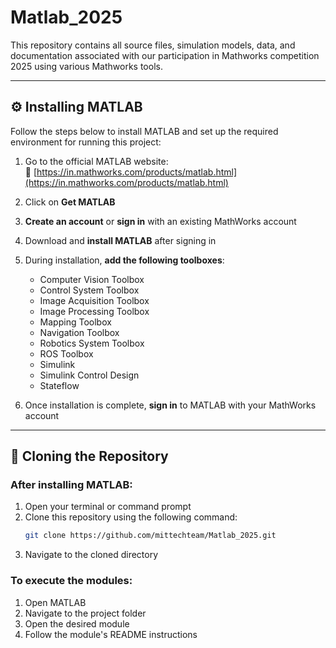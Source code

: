 # Matlab_2025
This repository contains all source files, simulation models, data, and documentation associated with our participation in Mathworks competition 2025 using various Mathworks tools.

---

## ⚙️ Installing MATLAB

Follow the steps below to install MATLAB and set up the required environment for running this project:

1. Go to the official MATLAB website:  
   🔗 [https://in.mathworks.com/products/matlab.html](https://in.mathworks.com/products/matlab.html)
2. Click on **Get MATLAB**
3. **Create an account** or **sign in** with an existing MathWorks account
4. Download and **install MATLAB** after signing in
5. During installation, **add the following toolboxes**:

   - Computer Vision Toolbox  
   - Control System Toolbox  
   - Image Acquisition Toolbox  
   - Image Processing Toolbox  
   - Mapping Toolbox  
   - Navigation Toolbox  
   - Robotics System Toolbox  
   - ROS Toolbox  
   - Simulink  
   - Simulink Control Design  
   - Stateflow  

6. Once installation is complete, **sign in** to MATLAB with your MathWorks account

---

## 💾 Cloning the Repository

### After installing MATLAB:

1. Open your terminal or command prompt
2. Clone this repository using the following command:
   ```bash
   git clone https://github.com/mittechteam/Matlab_2025.git
   ```
3. Navigate to the cloned directory

### To execute the modules:

1. Open MATLAB
2. Navigate to the project folder
3. Open the desired module
4. Follow the module's README instructions